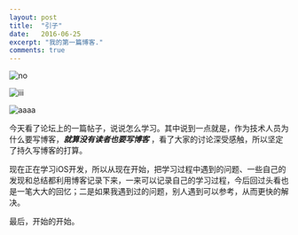 ```yaml
---
layout: post
title:  "引子"
date:   2016-06-25
excerpt: "我的第一篇博客."
comments: true
---
```


![no](http://chuantu.biz/t5/28/1471270365x1822611381.png)

![iii](http://ww3.sinaimg.cn/mw690/9d40e6c4jw1f6usgpb053j20rc10ggoc.jpg)

![aaaa](http://upload-images.jianshu.io/upload_images/2050942-b998b949e0decf7e.png?imageMogr2/auto-orient/strip%7CimageView2/2/w/1240)


今天看了论坛上的一篇帖子，说说怎么学习。其中说到一点就是，作为技术人员为什么要写博客，***就算没有读者也要写博客*** ，看了大家的讨论深受感触，所以坚定了持久写博客的打算。

现在正在学习iOS开发，所以从现在开始，把学习过程中遇到的问题、一些自己的发现和总结都利用博客记录下来，一来可以记录自己的学习过程，今后回过头看也是一笔大大的回忆；二是如果我遇到过的问题，别人遇到可以参考，从而更快的解决。

最后，开始的开始。
